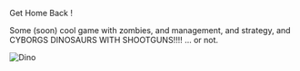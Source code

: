 Get Home Back !

Some (soon) cool game with zombies, and management, and strategy, and CYBORGS DINOSAURS WITH SHOOTGUNS!!!! … or not.

![Dino](http://farm4.staticflickr.com/3564/3680478087_b74b245335_m.jpg)